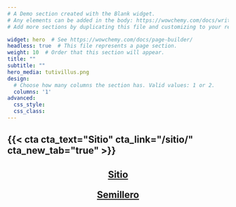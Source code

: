 ```yaml
---
# A Demo section created with the Blank widget.
# Any elements can be added in the body: https://wowchemy.com/docs/writing-markdown-latex/
# Add more sections by duplicating this file and customizing to your requirements.

widget: hero  # See https://wowchemy.com/docs/page-builder/
headless: true  # This file represents a page section.
weight: 10  # Order that this section will appear.
title: ""
subtitle: ""
hero_media: tutivillus.png
design:
  # Choose how many columns the section has. Valid values: 1 or 2.
  columns: '1'
advanced:
  css_style:
  css_class:
---
```


## {{< cta cta_text="Sitio" cta_link="/sitio/" cta_new_tab="true" >}}

<center><h2>

[Sitio](/sitio/ "Sitio principal")

[Semillero](https://semillero.tutivillus.com.mx/ "Semillero")

</h2><center>


